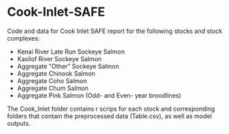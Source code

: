 # Cook-Inlet-SAFE
Code and data for Cook Inlet SAFE report for the following stocks and stock complexes:
- Kenai River Late Run Sockeye Salmon
- Kasilof River Sockeye Salmon
- Aggregate "Other" Sockeye Salmon
- Aggregate Chinook Salmon
- Aggregate Coho Salmon
- Aggregate Chum Salmon
- Aggregate Pink Salmon (Odd- and Even- year broodlines)

The Cook_Inlet folder contains r scrips for each stock and corresponding folders that contain the preprocessed data (Table.csv), as well as model outputs.



